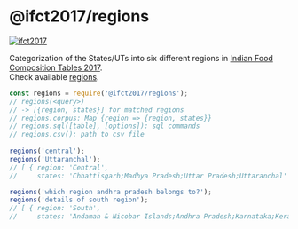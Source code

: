 # @ifct2017/regions

[![ifct2017](http://ninindia.org/images/ifct_2017.png)](https://www.npmjs.com/package/ifct2017)

Categorization of the States/UTs into six different regions in [Indian Food Composition Tables 2017].<br>
Check available [regions].

```javascript
const regions = require('@ifct2017/regions');
// regions(<query>)
// -> [{region, states}] for matched regions
// regions.corpus: Map {region => {region, states}}
// regions.sql([table], [options]): sql commands
// regions.csv(): path to csv file
 
regions('central');
regions('Uttaranchal');
// [ { region: 'Central',
//     states: 'Chhattisgarh;Madhya Pradesh;Uttar Pradesh;Uttaranchal' } ]

regions('which region andhra pradesh belongs to?');
regions('details of south region');
// [ { region: 'South',
//     states: 'Andaman & Nicobar Islands;Andhra Pradesh;Karnataka;Kerala;Lakshadweep;Pondicherry;Telangana;Tamil Nadu' } ]
```


[Indian Food Composition Tables 2017]: http://ifct2017.com/
[regions]: https://github.com/ifct2017/regions/blob/master/index.csv
